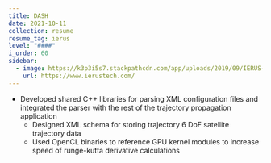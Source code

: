 ```yaml
---
title: DASH
date: 2021-10-11
collection: resume
resume_tag: ierus
level: "####"
i_order: 60
sidebar:
  - image: https://k3p3i5s7.stackpathcdn.com/app/uploads/2019/09/IERUS-Logo-1-transparent-background-no-tagline300px-250x77.png
    url: https://www.ierustech.com/
---
```


- Developed shared C++ libraries for parsing XML configuration files and integrated
  the parser with the rest of the trajectory propagation application
  - Designed XML schema for storing trajectory 6 DoF satellite trajectory data
  - Used OpenCL binaries to reference GPU kernel modules to increase speed of
    runge-kutta derivative calculations
